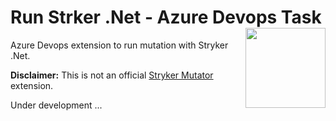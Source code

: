 # Run Strker .Net - Azure Devops Task [<img src="https://raw.githubusercontent.com/raschmitt/run-stryker-task/master/run-stryker/icon.png" align='right' width="128"/>](https://github.com/raschmitt/run-stryker-tas)

Azure Devops extension to run mutation with Stryker .Net.

**Disclaimer:** This is not an official [Stryker Mutator](https://stryker-mutator.io/) extension.

Under development ...
